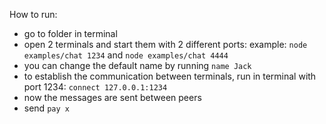 How to run:

- go to folder in terminal
- open 2 terminals and start them with 2 different ports:
  example: `node examples/chat 1234` and `node examples/chat 4444`
- you can change the default name by running `name Jack`
- to establish the communication between terminals, run in terminal with port 1234:
  `connect 127.0.0.1:1234`
- now the messages are sent between peers
- send `pay x`
